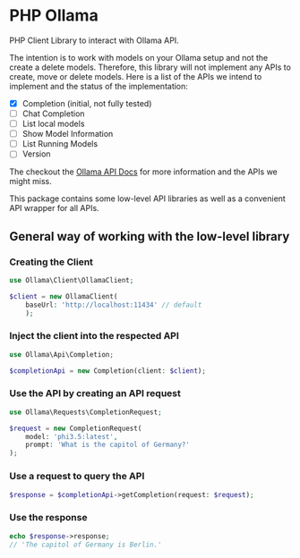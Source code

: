 # PHP Ollama

PHP Client Library to interact with Ollama API.

The intention is to work with models on your Ollama setup and not the create a delete models. Therefore,
this library will not implement any APIs to create, move or delete models. Here is a list of the APIs
we intend to implement and the status of the implementation:

* [x] Completion (initial, not fully tested)
* [ ] Chat Completion
* [ ] List local models
* [ ] Show Model Information
* [ ] List Running Models
* [ ] Version

The checkout the [Ollama API Docs](https://github.com/ollama/ollama/blob/main/docs/api.md) for more information and the APIs we might miss.

This package contains some low-level API libraries as well as a convenient API wrapper for all APIs. 

## General way of working with the low-level library

### Creating the Client

```php
use Ollama\Client\OllamaClient;

$client = new OllamaClient(
    baseUrl: 'http://localhost:11434' // default
    );
```

### Inject the client into the respected API

```php
use Ollama\Api\Completion;

$completionApi = new Completion(client: $client);
```

### Use the API by creating an API request

```php
use Ollama\Requests\CompletionRequest;

$request = new CompletionRequest(
    model: 'phi3.5:latest',
    prompt: 'What is the capitol of Germany?' 
);
```

### Use a request to query the API

```php
$response = $completionApi->getCompletion(request: $request);
```

### Use the response

```php
echo $response->response;
// 'The capitol of Germany is Berlin.'
```
